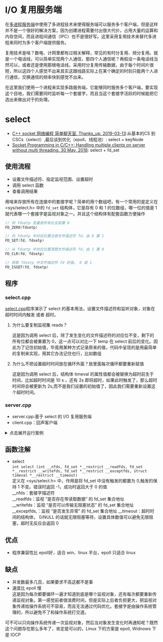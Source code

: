 # I/O 复用服务端
在[多进程服务端](../fork/README.md)中使用了多进程技术来使得服务端可以服务多个客户端，但是这样并不是一个很好的解决方案，因为创建进程需要付出很大代价，占用大量的运算和内存空间，而且进程间通信（IPC）也不是很好写。这里采用复用技术来替代多进程来同时为多个客户端提供服务。

复用技术是啥？数电、计网里都有过相关解释，常见的有时分复用、频分复用。就是一个电话线，可以简单实现两个人通信，那四个人通信呢？再假设一条电话线当然可以，或者还是使用那根电话线，采用时分复用传输数据，由于每个时间片很短，所以这四个人感觉不出来其实这跟线路实际上在某个确定的时刻只能两个人进行通信，交换通信的频率快到感觉不出来。

在这里我们使用一个进程来实现多路服务端，它能够同时服务多个客户端，要实现这个目地，我们需要同时监听每一个套接字，而且当这个套接字活跃的时候能把它选出来做出对于的处理。

# select
- [C++ socket 网络编程 简单聊天室. Thanks_up.  2019-03-13](https://www.cnblogs.com/DCD112358/p/10522172.html):从基本的CS 到 CSCs（select）,最后谈到优化（epoll、线程池）: select + keyNode
- [Socket Programming in C/C++: Handling multiple clients on server without multi threading. 30 May, 2018](https://www.geeksforgeeks.org/socket-programming-in-cc-handling-multiple-clients-on-server-without-multi-threading/): select + fd_set

## 使用流程
- 设置文件描述符、指定监视范围、设置超时  
- 调用 select 函数  
- 查看调用结果

用啥来存放所有在连接中的套接字呢？简单的用个数组吧，有一个常用的是定义在 <sys/select.h> 中的 `fd_set` 结构体，它是存有 0 和 1 的位数组，哪一位的值是 1 就代表哪一个套接字是监视对象之一。并且这个结构体有配套函数方便操作

```cpp
// 将 fdsetp 变量是所有位全部置 0
FD_ZERO(fdsetp)

// 向 fdsetp 中对应位置注册文件描述符 fd，由 0 置 1
FD_SET(fd, fdsetp) 

// 从 fdsetp 中对应位置清楚文件描述符 fd，由 1 置 0
FD_CLR(fd, fdsetp)

// 获取 fdsetp 中文件描述符 fd 的值， 0 或 1
FD_ISSET(fd, fdsetp)
```

## 程序
### select.cpp
[select.cpp](select.cpp)程序演示了 select 的基本用法，设置文件描述符和监听对象，对象在超时时间内触发 或者 超时。

1. 为什么要复制监视集 reads？

    这是因为调用 select 后，除了发生变化的文件描述符的对应位不变，剩下的所有位都会被重置为 0，这一点可以对比一下 temp 在 select 前后的变化。因此为了记住初始值，毕竟用某种方式记录原来的值，代码中呈现的是用最简单的复制来实现，用其它办法记住也行，比如数组

2. 为什么不把设置超时时间放在循环外面？放里面每次循环都要重新赋值

    这是因为调用 select 后，结构体 timeval 的属性值都会被替换为超时前生于时间，比如超时时间是 10 s ，还有 2s 即将超时，如果此时触发了，那么超时时间将会被更新为 2s,而不是我们设置的初始值了，因此我们需要重新设置这个超时时间。

### server.cpp
- server.cpp:基于 select 的 I/O 复用服务端
- client.cpp：回声客户端

<details>
<summary>点击展开运行案例</summary>

```bash
$ ./server 
Waiting for connecting
New client：4 , IP 127.0.0.1 , Port 47056
New client：5 , IP 127.0.0.1 , Port 47058
New client：6 , IP 127.0.0.1 , Port 47060
Recv 1025 bytes: c1 . From IP 127.0.0.1 , Port 47060
Recv 1025 bytes: c2 . From IP 127.0.0.1 , Port 47060
Recv 1025 bytes: c3 . From IP 127.0.0.1 , Port 47060
Client 6 disconnect. IP 127.0.0.1 , Port 47060
Client 5 disconnect. IP 127.0.0.1 , Port 47060
Client 4 disconnect. IP 127.0.0.1 , Port 47060

# 下面是三个同时在线的客户端
$ ./client 
Input: c1
Recv 1025 bytes: c1 . From IP 127.0.0.1 , Port 8080
Input: \q
Log: Output close
Client close

$ ./client 
Input: c2
Recv 1025 bytes: c2 . From IP 127.0.0.1 , Port 8080
Input: \q
Log: Output close
Client close

$ ./client 
Input: \q
Log: Output close
Client close
[kearney@arch select-epoll]$ ./client 
Input: c3
Recv 1025 bytes: c3 . From IP 127.0.0.1 , Port 8080
Input: \q
Log: Output close
Client close
```
</details>

## 函数注解  
- select  
    `int select (int __nfds, fd_set *__restrict __readfds, fd_set *__restrict __writefds, fd_set *__restrict __exceptfds, struct timeval *__restrict __timeout)`  
    定义在 <sys/select.h> 中，作用是将 fd_set 中没有触发的都置为 0,触发的保持 1 不变。错误时返回 -1，成功时返回大于 0 的值  
    __nfds：套接字描述符  
    __readfds：监视 “是否存在带读取数据” 的 fd_set 集合地址   
	__writefds：监视 “是否可以传输无阻塞状态” 的 fd_set 集合地址   
	__exceptfds,：监视 “是否发生异常” 的 fd_set 集合地址 
	__timeout：超时时间的结构体， 0/NULL 的话就无限阻塞等待，设置具体数值可以避免无限阻塞，超时无反应会返回 0  

## 优点
- 程序兼容性比 epoll好，适合 win、linux 平台，epoll 只适合 linux

## 缺点
- 并发数最多几百，如果要求不高这都不是事
- 速度比 epoll 慢  
    这是因为每次都要循环一遍才知道到底是哪个监视对象，还有每次都要重新传递监视对象。第一感觉前者很浪费时间，但是实际上后者负担更大，把监视对象传递给操作系统可不容易，而且无法通过代码优化。套接字是由操作系统管理的，所以避免不了和操作系统打交道。

可不可以只向操作系统传递一次监视对象，然后当对象发生变化时再通知呢？既然这个问题存在那么多年了，肯定是可以的，Linux 下的方案是 epoll, Widnows 下是 IOCP
